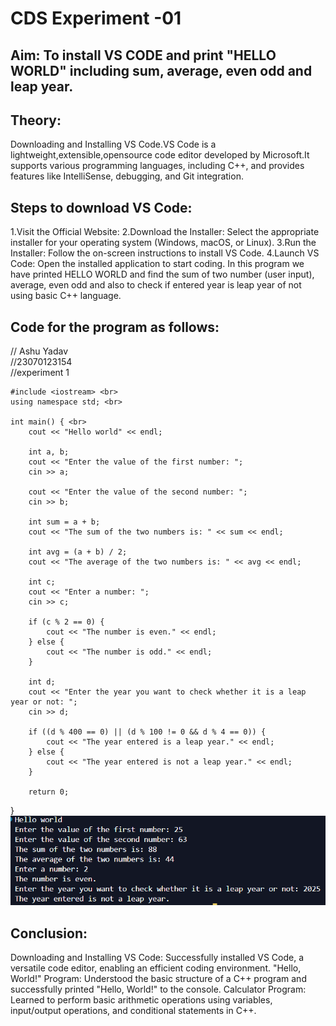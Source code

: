 # CDS Experiment -01 <br>
## Aim: To install VS CODE and print "HELLO WORLD" including sum, average, even odd and leap year. <br>
## Theory:  
Downloading and Installing VS Code.VS Code is a lightweight,extensible,opensource code editor developed by Microsoft.It supports various programming languages, including C++, and provides features like IntelliSense, debugging, and Git integration.
## Steps to download VS Code:
1.Visit the Official Website:
2.Download the Installer: Select the appropriate installer for your operating system (Windows, macOS, or Linux).
3.Run the Installer: Follow the on-screen instructions to install VS Code.
4.Launch VS Code: Open the installed application to start coding.
In this program we have printed HELLO WORLD  and find the sum of two number (user input), average, even odd and also to check if entered year is leap year of not using basic C++ language.<br>
## Code for the program as follows:<br>
// Ashu Yadav <br>
//23070123154 <br>
//experiment 1 <br>

```
#include <iostream> <br>
using namespace std; <br>

int main() { <br>
    cout << "Hello world" << endl;

    int a, b;
    cout << "Enter the value of the first number: ";  
    cin >> a;

    cout << "Enter the value of the second number: ";
    cin >> b;

    int sum = a + b;
    cout << "The sum of the two numbers is: " << sum << endl;
    
    int avg = (a + b) / 2;
    cout << "The average of the two numbers is: " << avg << endl;

    int c;
    cout << "Enter a number: ";
    cin >> c;

    if (c % 2 == 0) {
        cout << "The number is even." << endl;
    } else {
        cout << "The number is odd." << endl;
    }

    int d;
    cout << "Enter the year you want to check whether it is a leap year or not: ";
    cin >> d;

    if ((d % 400 == 0) || (d % 100 != 0 && d % 4 == 0)) {
        cout << "The year entered is a leap year." << endl;
    } else {
        cout << "The year entered is not a leap year." << endl;
    }

    return 0;
```
} <br>
![exp1](https://github.com/ashuydv-05/CDS-Experiment-1/blob/main/Screenshot%202024-07-30%20151908.png) <br>

## Conclusion:<br>
Downloading and Installing VS Code: Successfully installed VS Code, a versatile code editor, enabling an efficient coding environment. "Hello, World!" Program: Understood the basic structure of a C++ program and successfully printed "Hello, World!" to the console. Calculator Program: Learned to perform basic arithmetic operations using variables, input/output operations, and conditional statements in C++.
